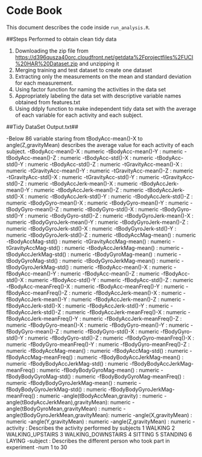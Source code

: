 # Code Book

This document describes the code inside `run_analysis.R`.

##Steps Performed to obtain clean tidy data

 1. Downloading the zip file from https://d396qusza40orc.cloudfront.net/getdata%2Fprojectfiles%2FUCI%20HAR%20Dataset.zip and unzipping it
 2. Merging training and test dataset to create one dataset
 3. Extracting only the measurements on the mean and standard deviation for each measurement.
 4. Using factor function for naming the activities in the data set
 5. Appropriately labeling the data set with descriptive variable names obtained from features.txt
 6. Using ddply function to make independent tidy data set with the average of each variable for each activity and each subject.

##Tidy DataSet Output.txt##

  -Below 86 variable staring from tBodyAcc-mean()-X to angle(Z,gravityMean) describes the average value for each activity of each subject.
  -tBodyAcc-mean()-X                   : numeric
  -tBodyAcc-mean()-Y                   : numeric
  -tBodyAcc-mean()-Z                   : numeric
  -tBodyAcc-std()-X                    : numeric
  -tBodyAcc-std()-Y                    : numeric
  -tBodyAcc-std()-Z                    : numeric
  -tGravityAcc-mean()-X                : numeric
  -tGravityAcc-mean()-Y                : numeric
  -tGravityAcc-mean()-Z                : numeric
  -tGravityAcc-std()-X                 : numeric
  -tGravityAcc-std()-Y                 : numeric
  -tGravityAcc-std()-Z                 : numeric
  -tBodyAccJerk-mean()-X               : numeric
  -tBodyAccJerk-mean()-Y               : numeric
  -tBodyAccJerk-mean()-Z               : numeric
  -tBodyAccJerk-std()-X                : numeric
  -tBodyAccJerk-std()-Y                : numeric
  -tBodyAccJerk-std()-Z                : numeric
  -tBodyGyro-mean()-X                  : numeric
  -tBodyGyro-mean()-Y                  : numeric
  -tBodyGyro-mean()-Z                  : numeric
  -tBodyGyro-std()-X                   : numeric
  -tBodyGyro-std()-Y                   : numeric
  -tBodyGyro-std()-Z                   : numeric
  -tBodyGyroJerk-mean()-X              : numeric
  -tBodyGyroJerk-mean()-Y              : numeric
  -tBodyGyroJerk-mean()-Z              : numeric
  -tBodyGyroJerk-std()-X               : numeric
  -tBodyGyroJerk-std()-Y               : numeric
  -tBodyGyroJerk-std()-Z               : numeric
  -tBodyAccMag-mean()                  : numeric
  -tBodyAccMag-std()                   : numeric
  -tGravityAccMag-mean()               : numeric
  -tGravityAccMag-std()                : numeric
  -tBodyAccJerkMag-mean()              : numeric
  -tBodyAccJerkMag-std()               : numeric
  -tBodyGyroMag-mean()                 : numeric
  -tBodyGyroMag-std()                  : numeric
  -tBodyGyroJerkMag-mean()             : numeric
  -tBodyGyroJerkMag-std()              : numeric
  -fBodyAcc-mean()-X                   : numeric
  -fBodyAcc-mean()-Y                   : numeric
  -fBodyAcc-mean()-Z                   : numeric
  -fBodyAcc-std()-X                    : numeric
  -fBodyAcc-std()-Y                    : numeric
  -fBodyAcc-std()-Z                    : numeric
  -fBodyAcc-meanFreq()-X               : numeric
  -fBodyAcc-meanFreq()-Y               : numeric
  -fBodyAcc-meanFreq()-Z               : numeric
  -fBodyAccJerk-mean()-X               : numeric
  -fBodyAccJerk-mean()-Y               : numeric
  -fBodyAccJerk-mean()-Z               : numeric
  -fBodyAccJerk-std()-X                : numeric
  -fBodyAccJerk-std()-Y                : numeric
  -fBodyAccJerk-std()-Z                : numeric
  -fBodyAccJerk-meanFreq()-X           : numeric
  -fBodyAccJerk-meanFreq()-Y           : numeric
  -fBodyAccJerk-meanFreq()-Z           : numeric
  -fBodyGyro-mean()-X                  : numeric
  -fBodyGyro-mean()-Y                  : numeric
  -fBodyGyro-mean()-Z                  : numeric
  -fBodyGyro-std()-X                   : numeric
  -fBodyGyro-std()-Y                   : numeric
  -fBodyGyro-std()-Z                   : numeric
  -fBodyGyro-meanFreq()-X              : numeric
  -fBodyGyro-meanFreq()-Y              : numeric
  -fBodyGyro-meanFreq()-Z              : numeric
  -fBodyAccMag-mean()                  : numeric
  -fBodyAccMag-std()                   : numeric
  -fBodyAccMag-meanFreq()              : numeric
  -fBodyBodyAccJerkMag-mean()          : numeric
  -fBodyBodyAccJerkMag-std()           : numeric
  -fBodyBodyAccJerkMag-meanFreq()      : numeric
  -fBodyBodyGyroMag-mean()             : numeric
  -fBodyBodyGyroMag-std()              : numeric
  -fBodyBodyGyroMag-meanFreq()         : numeric
  -fBodyBodyGyroJerkMag-mean()         : numeric
  -fBodyBodyGyroJerkMag-std()          : numeric
  -fBodyBodyGyroJerkMag-meanFreq()     : numeric
  -angle(tBodyAccMean,gravity)         : numeric
  -angle(tBodyAccJerkMean),gravityMean): numeric
  -angle(tBodyGyroMean,gravityMean)    : numeric
  -angle(tBodyGyroJerkMean,gravityMean): numeric
  -angle(X,gravityMean)                : numeric
  -angle(Y,gravityMean)                : numeric
  -angle(Z,gravityMean)                : numeric
  -activity                            : Describes the activity performed by subjects
										1 WALKING
										2 WALKING_UPSTAIRS
										3 WALKING_DOWNSTAIRS
										4 SITTING
										5 STANDING
										6 LAYING
  -subject                             : Describes the different person who took part in experiment
										-num 1 to 30

